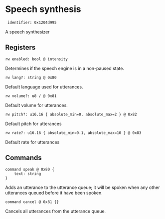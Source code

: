 #  Speech synthesis

     identifier: 0x1204d995

A speech synthesizer

## Registers

    rw enabled: bool @ intensity

Determines if the speech engine is in a non-paused state.

    rw lang?: string @ 0x80

Default language used for utterances.

    rw volume?: u8 / @ 0x81

Default volume for utterances.

    rw pitch?: u16.16 { absolute_min=0, absolute_max=2 } @ 0x82

Default pitch for utterances

    rw rate?: u16.16 { absolute_min=0.1, absolute_max=10 } @ 0x83

Default rate for utterances

## Commands

    command speak @ 0x80 {
        text: string
    }

Adds an utterance to the utterance queue; it will be spoken when any other utterances queued before it have been spoken.

    command cancel @ 0x81 {}

Cancels all utterances from the utterance queue.
